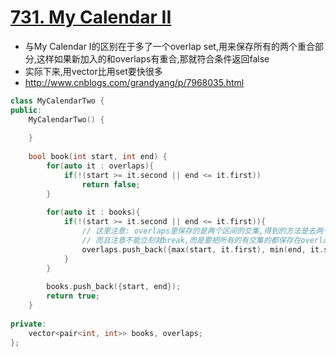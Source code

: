 # [731. My Calendar II](https://leetcode.com/problems/my-calendar-ii/description/)
* 与My Calendar I的区别在于多了一个overlap set,用来保存所有的两个重合部分,这样如果新加入的和overlaps有重合,那就符合条件返回false
* 实际下来,用vector比用set要快很多
* http://www.cnblogs.com/grandyang/p/7968035.html

```c++
class MyCalendarTwo {
public:
    MyCalendarTwo() {
        
    }
    
    bool book(int start, int end) {
        for(auto it : overlaps){
            if(!(start >= it.second || end <= it.first))
                return false;
        }
        
        for(auto it : books){
            if(!(start >= it.second || end <= it.first)){
                // 这里注意: overlaps里保存的是两个区间的交集,得到的方法是去两个起始时间的较大值, 和结束时间的较小值
                // 而且注意不能立刻就break,而是要把所有的有交集的都保存在overlaps里
                overlaps.push_back({max(start, it.first), min(end, it.second)}); 
            }
        }
        
        books.push_back({start, end});
        return true;
    }
    
private:
    vector<pair<int, int>> books, overlaps;
};
```
